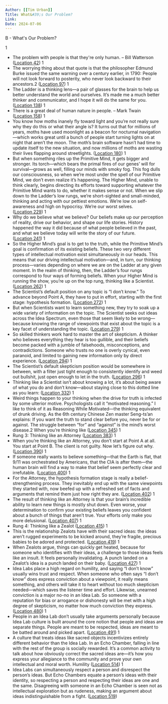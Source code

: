 ```yaml
---
Author: [[Tim Urban]]
Title: What&#39;s Our Problem?
Link: 
Date: 2024-07-06
---
```

B - What&#39;s Our Problem?

1
- The problem with people is that they're only human. – Bill Watterson ([Location 42](https://readwise.io/to_kindle?action=open&asin=B0BTJCTR58&location=42))
1
- The worrying thing about that quote is that the philosopher Edmund Burke issued the same warning over a century earlier, in 1790: People will not look forward to posterity, who never look backward to their ancestors.2 ([Location 97](https://readwise.io/to_kindle?action=open&asin=B0BTJCTR58&location=97))
1
- The Ladder is a thinking lens—a pair of glasses for the brain to help us better understand the world and ourselves. It’s made me a much better thinker and communicator, and I hope it will do the same for you. ([Location 138](https://readwise.io/to_kindle?action=open&asin=B0BTJCTR58&location=138))
1
- There is a great deal of human nature in people. – Mark Twain ([Location 158](https://readwise.io/to_kindle?action=open&asin=B0BTJCTR58&location=158))
1
- You know how moths inanely fly toward light and you’re not really sure why they do this or what their angle is? It turns out that for millions of years, moths have used moonlight as a beacon for nocturnal navigation—which works great until a bunch of people start turning lights on at night that aren’t the moon. The moth’s brain software hasn’t had time to update itself to the new situation, and now millions of moths are wasting their lives flapping around streetlights. ([Location 180](https://readwise.io/to_kindle?action=open&asin=B0BTJCTR58&location=180))
1
- But when something riles up the Primitive Mind, it gets bigger and stronger. Its torch—which bears the primal fires of our genes’ will for survival—grows as well, filling our minds with smoky fog. This fog dulls our consciousness, so when we’re most under the spell of our Primitive Mind, we don’t even realize it’s happening. The Higher Mind, unable to think clearly, begins directing its efforts toward supporting whatever the Primitive Mind wants to do, whether it makes sense or not. When we slip down to the Ladder’s low rungs, we’re short-sighted and small-minded, thinking and acting with our pettiest emotions. We’re low on self-awareness and high on hypocrisy. We’re our worst selves. ([Location 229](https://readwise.io/to_kindle?action=open&asin=B0BTJCTR58&location=229))
1
- Why do we believe what we believe? Our beliefs make up our perception of reality, drive our behavior, and shape our life stories. History happened the way it did because of what people believed in the past, and what we believe today will write the story of our future. ([Location 241](https://readwise.io/to_kindle?action=open&asin=B0BTJCTR58&location=241))
1
- So the Higher Mind’s goal is to get to the truth, while the Primitive Mind’s goal is confirmation of its existing beliefs. These two very different types of intellectual motivation exist simultaneously in our heads. This means that our driving intellectual motivation—and, in turn, our thinking process—varies depending on where we are on the Ladder at any given moment. In the realm of thinking, then, the Ladder’s four rungs correspond to four ways of forming beliefs. When your Higher Mind is running the show, you’re up on the top rung, thinking like a Scientist. ([Location 262](https://readwise.io/to_kindle?action=open&asin=B0BTJCTR58&location=262))
1
- The Scientist’s default position on any topic is “I don’t know.” To advance beyond Point A, they have to put in effort, starting with the first stage: hypothesis formation. ([Location 272](https://readwise.io/to_kindle?action=open&asin=B0BTJCTR58&location=272))
1
- But when Scientists want to learn something new, they try to soak up a wide variety of information on the topic. The Scientist seeks out ideas across the Idea Spectrum, even those that seem likely to be wrong—because knowing the range of viewpoints that exist about the topic is a key facet of understanding the topic. ([Location 279](https://readwise.io/to_kindle?action=open&asin=B0BTJCTR58&location=279))
1
- So skilled thinkers work hard to master the art of skepticism. A thinker who believes everything they hear is too gullible, and their beliefs become packed with a jumble of falsehoods, misconceptions, and contradictions. Someone who trusts no one is overly cynical, even paranoid, and limited to gaining new information only by direct experience. ([Location 294](https://readwise.io/to_kindle?action=open&asin=B0BTJCTR58&location=294))
1
- The Scientist’s default skepticism position would be somewhere in between, with a filter just tight enough to consistently identify and weed out bullshit, just open enough to let in the truth. ([Location 296](https://readwise.io/to_kindle?action=open&asin=B0BTJCTR58&location=296))
1
- Thinking like a Scientist isn’t about knowing a lot, it’s about being aware of what you do and don’t know—about staying close to this dotted line as you learn: ([Location 332](https://readwise.io/to_kindle?action=open&asin=B0BTJCTR58&location=332))
1
- Weird things happen to your thinking when the drive for truth is infected by some ulterior motive. Psychologists call it “motivated reasoning.” I like to think of it as Reasoning While Motivated—the thinking equivalent of drunk driving. As the 6th century Chinese Zen master Seng-ts’an explains: If you want the truth to stand clear before you, never be for or against. The struggle between “for” and “against” is the mind’s worst disease.2 When you’re thinking like ([Location 345](https://readwise.io/to_kindle?action=open&asin=B0BTJCTR58&location=345))
1
- Rung 3: Thinking like an Attorney ([Location 383](https://readwise.io/to_kindle?action=open&asin=B0BTJCTR58&location=383))
1
- When you’re thinking like an Attorney, you don’t start at Point A at all. You start at Point B. The client is not guilty. Now let’s figure out why. ([Location 390](https://readwise.io/to_kindle?action=open&asin=B0BTJCTR58&location=390))
1
- If someone really wants to believe something—that the Earth is flat, that 9/11 was orchestrated by Americans, that the CIA is after them—the human brain will find a way to make that belief seem perfectly clear and irrefutable. ([Location 400](https://readwise.io/to_kindle?action=open&asin=B0BTJCTR58&location=400))
1
- For the Attorney, the hypothesis formation stage is really a belief-strengthening process. They inevitably end up with the same viewpoints they started with, now beefed up with a refreshed set of facts and arguments that remind them just how right they are. ([Location 402](https://readwise.io/to_kindle?action=open&asin=B0BTJCTR58&location=402))
1
- The result of thinking like an Attorney is that your brain’s incredible ability to learn new things is mostly shut down. Even worse, your determination to confirm your existing beliefs leaves you confident about a bunch of things that aren’t true. Your efforts only make you more delusional. ([Location 407](https://readwise.io/to_kindle?action=open&asin=B0BTJCTR58&location=407))
1
- Rung 4: Thinking like a Zealot ([Location 415](https://readwise.io/to_kindle?action=open&asin=B0BTJCTR58&location=415))
1
- This is the relationship Zealots have with their sacred ideas: the ideas aren’t rugged experiments to be kicked around, they’re fragile, precious babies to be adored and protected. ([Location 419](https://readwise.io/to_kindle?action=open&asin=B0BTJCTR58&location=419))
1
- When Zealots argue, things can quickly get heated, because for someone who identifies with their ideas, a challenge to those ideas feels like an insult. It feels personally invalidating. A punch landed on a Zealot’s idea is a punch landed on their baby. ([Location 427](https://readwise.io/to_kindle?action=open&asin=B0BTJCTR58&location=427))
1
- Idea Labs place a high regard on humility, and saying “I don’t know” usually wins trust and respect. When someone who often says “I don’t know” does express conviction about a viewpoint, it really means something, and others will take it to heart without too much skepticism needed—which saves the listener time and effort. Likewise, unearned conviction is a major no-no in an Idea Lab. So someone with a reputation for bias or arrogance or dishonesty will be met with a high degree of skepticism, no matter how much conviction they express. ([Location 480](https://readwise.io/to_kindle?action=open&asin=B0BTJCTR58&location=480))
1
- People in an Idea Lab don’t usually take arguments personally because Idea Lab culture is built around the core notion that people and ideas are separate things. People are meant to be respected, ideas are meant to be batted around and picked apart. ([Location 491](https://readwise.io/to_kindle?action=open&asin=B0BTJCTR58&location=491))
1
- A culture that treats ideas like sacred objects incentivizes entirely different behavior than the Idea Lab. In an Echo Chamber, falling in line with the rest of the group is socially rewarded. It’s a common activity to talk about how obviously correct the sacred ideas are—it’s how you express your allegiance to the community and prove your own intellectual and moral worth. Humility ([Location 514](https://readwise.io/to_kindle?action=open&asin=B0BTJCTR58&location=514))
1
- Idea Labs can simultaneously respect a person and disrespect the person’s ideas. But Echo Chambers equate a person’s ideas with their identity, so respecting a person and respecting their ideas are one and the same. Disagreeing with someone in an Echo Chamber is seen not as intellectual exploration but as rudeness, making an argument about ideas indistinguishable from a fight. ([Location 519](https://readwise.io/to_kindle?action=open&asin=B0BTJCTR58&location=519))
